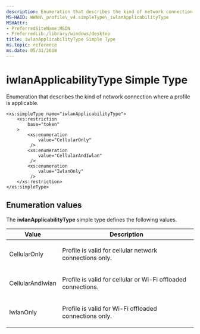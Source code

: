 ```yaml
---
description: Enumeration that describes the kind of network connection where a profile is applicable.
MS-HAID: WWAN\_profile\_v4.simpleType\_iwlanApplicabilityType
MSHAttr:
- PreferredSiteName:MSDN
- PreferredLib:/library/windows/desktop
title: iwlanApplicabilityType Simple Type
ms.topic: reference
ms.date: 05/31/2018
---
```


# <span id="WWAN_profile_v4.simpleType_iwlanApplicabilityType"></span>iwlanApplicabilityType Simple Type

Enumeration that describes the kind of network connection where a profile is applicable.

``` syntax
<xs:simpleType name="iwlanApplicabilityType">
    <xs:restriction
        base="token"
    >
        <xs:enumeration
            value="CellularOnly"
         />
        <xs:enumeration
            value="CellularAndIwlan"
         />
        <xs:enumeration
            value="IwlanOnly"
         />
    </xs:restriction>
</xs:simpleType>
```

## Enumeration values

The **iwlanApplicabilityType** simple type defines the following values.


| Value | Description | 
|-------|-------------|
| CellularOnly | <p>Profile is valid for cellular network connections only.</p> | 
| CellularAndIwlan | <p>Profile is valid for cellular or Wi-Fi offloaded connections.</p> | 
| IwlanOnly | <p>Profile is valid for Wi-Fi offloaded connections only.</p> | 


 

 



